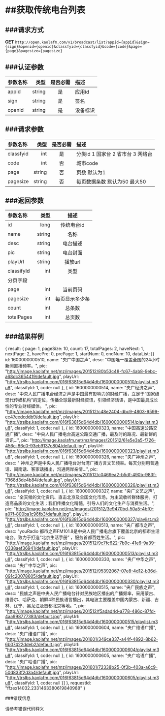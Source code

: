##获取传统电台列表
===
###请求方式
---

**GET** `http://open.kaolafm.com/v1/broadcast/list?appid={appid}&sign={sign}&openid={openid}&classfyid={classfyid}&code={code}&page={page}&pagesize={pagesize}`

###认证参数
---
| 参数名称 | 类型    | 是否必需 |描述
|:------- |-------:|:------:|:----|
| appid   | string |   是   |应用id
| sign    | string |   是   |签名
| openid  | string |   是   |设备标识


###请求参数
---

| 参数名称 | 类型    | 是否必需 |描述
|:------- |-------:|:------:|:----|
| classfyid   | int |   是   |分类id 1 国家台 2 省市台 3 网络台
| code   | int |   否   | 城市code 
| page    | string |   否   |页数 默认为1
| pagesize | string | 否 | 每页数据条数 默认为50 最大50

###返回参数
---

| 参数名称 | 类型    | 描述 
|:------- |-------:|:------:|
| id   | long | 传统电台id  |
| name  | string |   名称 |
|desc|string|电台描述
|pic|string|电台封面
|playUrl|string|播放url
|classifyId|int|类型
|分页字段
|page|int|	当前页码
|pagesize|int|每页显示多少条
|count|int|总条数
|totalPages|int|总页数


###结果样例
---

{
	result: {
		page: 1,
		pageSize: 10,
		count: 17,
		totalPages: 2,
		haveNext: 1,
		nextPage: 2,
		havePre: 0,
		prePage: 1,
		startNum: 0,
		endNum: 10,
		dataList: [{
			id: 1600000000510,
			name: "央广中国之声",
			desc: "中国唯一覆盖全国的24小时新闻直播频率。",
			pic: "http://image.kaolafm.net/mz/images/201512/80b53c48-fc67-4ab8-9ebc-a68dc3654419/default.jpg",
			playUrl: "http://trslbs.kaolafm.com/016f63815d64d4db/1600000000510/playlist.m3u8",
			classifyId: 1,
			code: null
		},
		{
			id: 1600000000514,
			name: "央广经济之声",
			desc: "中央人民广播电台经济之声是中国最有影响力的财经广播，立足于“国家级现代传媒机构”的定位，传播全球最新财经资讯，引领经济话语，是中国最具成长性的专业财经媒体。 ",
			pic: "http://image.kaolafm.net/mz/images/201512/c48e2404-dbc9-4803-9599-ec47eedcddb9/default.jpg",
			playUrl: "http://trslbs.kaolafm.com/016f63815d64d4db/1600000000514/playlist.m3u8",
			classifyId: 1,
			code: null
		},
		{
			id: 1600000000323,
			name: "中国高速公路交通广播",
			desc: "中央人民广播电台高速公路交通广播，最及时的路况、最新鲜的资讯...",
			pic: "http://image.kaolafm.net/mz/images/201512/61e5e3a5-f726-456c-86c0-93eb9137c804/default.jpg",
			playUrl: "http://trslbs.kaolafm.com/016f63815d64d4db/1600000000323/playlist.m3u8",
			classifyId: 1,
			code: null
		},
		{
			id: 1600000000326,
			name: "央广神州之声",
			desc: " 神州之声是中央人民广播电台对台湾广播方言文艺频率。每天分别用普通话、闽南话、客家话播出，沟通两岸亲情...",
			pic: "http://image.kaolafm.net/mz/images/201512/c0469ea2-b5df-490b-983f-7968d3de4b84/default.jpg",
			playUrl: "http://trslbs.kaolafm.com/016f63815d64d4db/1600000000326/playlist.m3u8",
			classifyId: 1,
			code: null
		},
		{
			id: 1600000000327,
			name: "央广文艺之声",
			desc: "全天候的文化资讯、直击北京及全国文化市场，为主流收听群体服务，打造高品质的文化生活；我们传播文化精髓，引导人们的文化生产与消费生活。",
			pic: "http://image.kaolafm.net/mz/images/201512/3e9470bd-50a5-4bf0-a07f-800ba1c96fb3/default.jpg",
			playUrl: "http://trslbs.kaolafm.com/016f63815d64d4db/1600000000327/playlist.m3u8",
			classifyId: 1,
			code: null
		},
		{
			id: 1600000000513,
			name: "央广都市之声",
			desc: "youRadio 都市之声FM101.8是中央人民广播电台旗下覆盖北京的都市生活电台，致力于打造“北京生活手册” ，服务首都百姓生活。",
			pic: "http://image.kaolafm.net/mz/images/201512/9c7fc622-7b9c-41e6-9a39-0338aef36941/default.jpg",
			playUrl: "http://trslbs.kaolafm.com/016f63815d64d4db/1600000000513/playlist.m3u8",
			classifyId: 1,
			code: null
		},
		{
			id: 1600000000330,
			name: "央广中华之声",
			desc: "央广中华之声",
			pic: "http://image.kaolafm.net/mz/images/201512/95392067-07e8-4d12-b36d-091c20078605/default.jpg",
			playUrl: "http://trslbs.kaolafm.com/016f63815d64d4db/1600000000330/playlist.m3u8",
			classifyId: 1,
			code: null
		},
		{
			id: 1600000000515,
			name: "央广民族之声",
			desc: "民族之声是中央人民广播电台针对民族地区播出的广播频率，采用蒙古、维吾尔、哈萨克、朝鲜4种民族语言播出，其电波主要覆盖中国内蒙古、新疆、吉林、辽宁、黑龙江及首都北京等地。",
			pic: "http://image.kaolafm.net/mz/images/201512/f5adad4d-a778-486c-87fd-4aa998777383/default.jpg",
			playUrl: "http://trslbs.kaolafm.com/016f63815d64d4db/1600000000515/playlist.m3u8",
			classifyId: 1,
			code: null
		},
		{
			id: 1600000000604,
			name: "央广维语广播",
			desc: "央广维语广播",
			pic: "http://image.kaolafm.net/mz/images/201601/349ce337-a44f-4892-8b62-6b07422ddeb2/default.jpg",
			playUrl: "http://trslbs.kaolafm.com/016f63815d64d4db/1600000000604/playlist.m3u8",
			classifyId: 1,
			code: null
		},
		{
			id: 1600000000605,
			name: "央广哈语广播",
			desc: "央广哈语广播",
			pic: "http://image.kaolafm.net/mz/images/201601/72338b25-0f3b-403a-a6c9-50d833f2d3a4/default.jpg",
			playUrl: "http://trslbs.kaolafm.com/016f63815d64d4db/1600000000605/playlist.m3u8",
			classifyId: 1,
			code: null
		}]
	},
	requestId: "ffzex14032.2331463380619840988"
}


###错误信息

请参考错误代码释义


